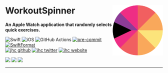 # WorkoutSpinner <img src="icon/icon.png" align="right" alt="icon" width="160" />

**An Apple Watch application that randomly selects quick exercises.**

![Swift](https://img.shields.io/badge/Swift-App-FA7343.svg?style=flat&logo=swift)
![iOS](https://img.shields.io/badge/watchOS-App-999999.svg?style=flat&logo=apple&logoColor=white)
![GitHub Actions](https://github.com/jhrcook/Workout-Spinner-watchapp/workflows/WorkoutSpinner/badge.svg)
[![pre-commit](https://img.shields.io/badge/pre--commit-enabled-brightgreen?logo=pre-commit&logoColor=white)](https://github.com/pre-commit/pre-commit)
[![SwiftFormat](https://img.shields.io/badge/SwfitFormat-enabled-A166E6)](https://github.com/nicklockwood/SwiftFormat) <br>
[![jhc github](https://img.shields.io/badge/GitHub-jhrcook-181717.svg?style=flat&logo=github)](https://github.com/jhrcook)
[![jhc twitter](https://img.shields.io/badge/Twitter-@JoshDoesA-00aced.svg?style=flat&logo=twitter)](https://twitter.com/JoshDoesa)
[![jhc website](https://img.shields.io/badge/Website-Joshua_Cook-5087B2.svg?style=flat&logo=telegram)](https://joshuacook.netlify.com)


<img src="demos/spinner-demo_main.gif" width="35%">

<img src="demos/spinner-demo_finished.gif" width="35%">

<img src="demos/spinner-demo_settings.gif" width="35%">

---
